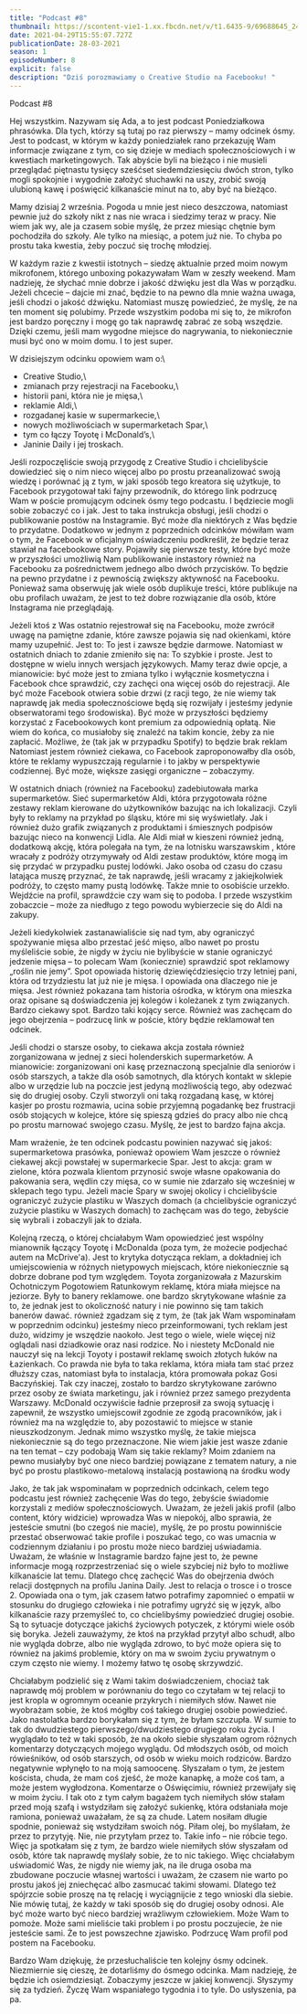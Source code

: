 ```yaml
---
title: "Podcast #8"
thumbnail: https://scontent-vie1-1.xx.fbcdn.net/v/t1.6435-9/69688645_2401831683408976_9053119219708723200_n.png?_nc_cat=110&ccb=1-3&_nc_sid=730e14&_nc_ohc=_ktyzHcWgvgAX8LMokt&_nc_ht=scontent-vie1-1.xx&oh=282a975998c2db1d0eb29fdec89139be&oe=60AF4916
date: 2021-04-29T15:55:07.727Z
publicationDate: 28-03-2021
season: 1
episodeNumber: 8
explicit: false
description: "Dziś porozmawiamy o Creative Studio na Facebooku! "
---
```

Podcast #8

Hej wszystkim. Nazywam się Ada, a to jest podcast Poniedziałkowa phrasówka. Dla tych, którzy są tutaj po raz pierwszy – mamy odcinek ósmy. Jest to podcast, w którym w każdy poniedziałek rano przekazuję Wam informacje związane z tym, co się dzieje w mediach społecznościowych i w kwestiach marketingowych. Tak abyście byli na bieżąco i nie musieli przeglądać piętnastu tysięcy sześćset siedemdziesięciu dwóch stron, tylko mogli spokojnie i wygodnie założyć słuchawki na uszy, zrobić swoją ulubioną kawę i poświęcić kilkanaście minut na to, aby być na bieżąco.

Mamy dzisiaj 2 września. Pogoda u mnie jest nieco deszczowa, natomiast pewnie już do szkoły nikt z nas nie wraca i siedzimy teraz w pracy. Nie wiem jak wy, ale ja czasem sobie myślę, że przez miesiąc chętnie bym pochodziła do szkoły. Ale tylko na miesiąc, a potem już nie. To chyba po prostu taka kwestia, żeby poczuć się trochę młodziej.

W każdym razie z kwestii istotnych – siedzę aktualnie przed moim nowym mikrofonem, którego unboxing pokazywałam Wam w zeszły weekend. Mam nadzieję, że słychać mnie dobrze i jakość dźwięku jest dla Was w porządku. Jeżeli chcecie – dajcie mi znać, będzie to na pewno dla mnie ważna uwaga, jeśli chodzi o jakość dźwięku. Natomiast muszę powiedzieć, że myślę, że na ten moment się polubimy. Przede wszystkim podoba mi się to, że mikrofon jest bardzo poręczny i mogę go tak naprawdę zabrać ze sobą wszędzie. Dzięki czemu, jeśli mam wygodne miejsce do nagrywania, to niekoniecznie musi być ono w moim domu. I to jest super.

W dzisiejszym odcinku opowiem wam o:\
- Creative Studio,\
- zmianach przy rejestracji na Facebooku,\
- historii pani, która nie je mięsa,\
- reklamie Aldi,\
- rozgadanej kasie w supermarkecie,\
- nowych możliwościach w supermarketach Spar,\
- tym co łączy Toyotę i McDonald’s,\
- Janinie Daily i jej troskach.

Jeśli rozpoczęliście swoją przygodę z Creative Studio i chcielibyście dowiedzieć się o nim nieco więcej albo po prostu przeanalizować swoją wiedzę i porównać ją z tym, w jaki sposób tego kreatora się użytkuje, to Facebook przygotował taki fajny przewodnik, do którego link podrzucę Wam w poście promującym odcinek ósmy tego podcastu. I będziecie mogli sobie zobaczyć co i jak. Jest to taka instrukcja obsługi, jeśli chodzi o publikowanie postów na Instagramie. Być może dla niektórych z Was będzie to przydatne. Dodatkowo w jednym z poprzednich odcinków mówiłam wam o tym, że Facebook w oficjalnym oświadczeniu podkreślił, że będzie teraz stawiał na facebookowe story. Pojawiły się pierwsze testy, które być może w przyszłości umożliwią Nam publikowanie instastory również na Facebooku za pośrednictwem jednego albo dwóch przycisków. To będzie na pewno przydatne i z pewnością zwiększy aktywność na Facebooku. Ponieważ sama obserwuję jak wiele osób duplikuje treści, które publikuje na obu profilach uważam, że jest to też dobre rozwiązanie dla osób, które Instagrama nie przeglądają.

Jeżeli ktoś z Was ostatnio rejestrował się na Facebooku, może zwrócił uwagę na pamiętne zdanie, które zawsze pojawia się nad okienkami, które mamy uzupełnić. Jest to: To jest i zawsze będzie darmowe. Natomiast w ostatnich dniach to zdanie zmieniło się na: To szybkie i proste. Jest to dostępne w wielu innych wersjach językowych. Mamy teraz dwie opcje, a mianowicie: być może jest to zmiana tylko i wyłącznie kosmetyczna i Facebook chce sprawdzić, czy zachęci ona więcej osób do rejestracji. Ale być może Facebook otwiera sobie drzwi (z racji tego, że nie wiemy tak naprawdę jak media społecznościowe będą się rozwijały i jesteśmy jedynie obserwatorami tego środowiska). Być może w przyszłości będziemy korzystać z Facebookowych kont premium za odpowiednią opłatą. Nie wiem do końca, co musiałoby się znaleźć na takim koncie, żeby za nie zapłacić. Możliwe, że (tak jak w przypadku Spotify) to będzie brak reklam Natomiast jestem również ciekawa, co Facebook zaproponowałby dla osób, które te reklamy wypuszczają regularnie i to jakby w perspektywie codziennej. Być może, większe zasięgi organiczne – zobaczymy.

W ostatnich dniach (również na Facebooku) zadebiutowała marka supermarketów. Sieć supermarketów Aldi, która przygotowała różne zestawy reklam kierowane do użytkowników bazując na ich lokalizacji. Czyli były to reklamy na przykład po śląsku, które mi się wyświetlały. Jak i również dużo grafik związanych z produktami i śmiesznych podpisów bazując nieco na konwencji Lidla. Ale Aldi miał w kieszeni również jedną, dodatkową akcję, która polegała na tym, że na lotnisku warszawskim , które wracały z podróży otrzymywały od Aldi zestaw produktów, które mogą im się przydać w przypadku pustej lodówki. Jako osoba od czasu do czasu latająca muszę przyznać, że tak naprawdę, jeśli wracamy z jakiejkolwiek podróży, to często mamy pustą lodówkę. Także mnie to osobiście urzekło. Wejdźcie na profil, sprawdźcie czy wam się to podoba. I przede wszystkim zobaczcie – może za niedługo z tego powodu wybierzecie się do Aldi na zakupy.

Jeżeli kiedykolwiek zastanawialiście się nad tym, aby ograniczyć spożywanie mięsa albo przestać jeść mięso, albo nawet po prostu myśleliście sobie, że nigdy w życiu nie bylibyście w stanie ograniczyć jedzenie mięsa – to polecam Wam (koniecznie) sprawdzić spot reklamowy „roślin nie jemy”. Spot opowiada historię dziewięćdziesięcio trzy letniej pani, która od trzydziestu lat już nie je mięsa. I opowiada ona dlaczego nie je mięsa. Jest również pokazana tam historia ośrodka, w którym ona mieszka oraz opisane są doświadczenia jej kolegów i koleżanek z tym związanych. Bardzo ciekawy spot. Bardzo taki kojący serce. Również was zachęcam do jego obejrzenia – podrzucę link w poście, który będzie reklamował ten odcinek.

Jeśli chodzi o starsze osoby, to ciekawa akcja została również zorganizowana w jednej z sieci holenderskich supermarketów. A mianowicie: zorganizowani oni kasę przeznaczoną specjalnie dla seniorów i osób starszych, a także dla osób samotnych, dla których kontakt w sklepie albo w urzędzie lub na poczcie jest jedyną możliwością tego, aby odezwać się do drugiej osoby. Czyli stworzyli oni taką rozgadaną kasę, w której kasjer po prostu rozmawia, ucina sobie przyjemną pogadankę bez frustracji osób stojących w kolejce, które się spieszą gdzieś do pracy albo nie chcą po prostu marnować swojego czasu. Myślę, że jest to bardzo fajna akcja.

Mam wrażenie, że ten odcinek podcastu powinien nazywać się jakoś: supermarketowa prasówka, ponieważ opowiem Wam jeszcze o również ciekawej akcji powstałej w supermarkecie Spar. Jest to akcja: gram w zielone, która pozwala klientom przynosić swoje własne opakowania do pakowania sera, wędlin czy mięsa, co w sumie nie zdarzało się wcześniej w sklepach tego typu. Jeżeli macie Spary w swojej okolicy i chcielibyście ograniczyć zużycie plastiku w Waszych domach (a chcielibyście ograniczyć zużycie plastiku w Waszych domach) to zachęcam was do tego, żebyście się wybrali i zobaczyli jak to działa.

Kolejną rzeczą, o której chciałabym Wam opowiedzieć jest wspólny mianownik łączący Toyotę i McDonalda (poza tym, że możecie podjechać autem na McDrive'a). Jest to krytyka dotycząca reklam, a dokładniej ich umiejscowienia w różnych nietypowych miejscach, które niekoniecznie są dobrze dobrane pod tym względem. Toyota zorganizowała z Mazurskim Ochotniczym Pogotowiem Ratunkowym reklamę, która miała miejsce na jeziorze. Były to banery reklamowe. one bardzo skrytykowane właśnie za to, że jednak jest to okoliczność natury i nie powinno się tam takich banerów dawać. również zgadzam się z tym, że (tak jak Wam wspominałam w poprzednim odcinku) jesteśmy nieco przeinformowani, tych reklam jest dużo, widzimy je wszędzie naokoło. Jest tego o wiele, wiele więcej niż oglądali nasi dziadkowie oraz nasi rodzice. No i niestety McDonald nie nauczył się na lekcji Toyoty i postawił reklamę swoich złotych łuków na Łazienkach. Co prawda nie była to taka reklama, która miała tam stać przez dłuższy czas, natomiast była to instalacja, która promowała pokaz Gosi Baczyńskiej. Tak czy inaczej, zostało to bardzo skrytykowane zarówno przez osoby ze świata marketingu, jak i również przez samego prezydenta Warszawy. McDonald oczywiście ładnie przeprosił za swoją sytuację i zapewnił, że wszystko umiejscowił zgodnie ze zgodą pracowników, jak i również ma na względzie to, aby pozostawić to miejsce w stanie nieuszkodzonym. Jednak mimo wszystko myślę, że takie miejsca niekoniecznie są do tego przeznaczone. Nie wiem jakie jest wasze zdanie na ten temat – czy podobają Wam się takie reklamy? Moim zdaniem na pewno musiałyby być one nieco bardziej powiązane z tematem natury, a nie być po prostu plastikowo-metalową instalacją postawioną na środku wody

Jako, że tak jak wspominałam w poprzednich odcinkach, celem tego podcastu jest również zachęcenie Was do tego, żebyście świadomie korzystali z mediów społecznościowych. Uważam, że jeżeli jakiś profil (albo content, który widzicie) wprowadza Was w niepokój, albo sprawia, że jesteście smutni (bo czegoś nie macie), myślę, że po prostu powinniście przestać obserwować takie profile i poszukać tego, co was umacnia w codziennym działaniu i po prostu może nieco bardziej uświadamia. Uważam, że właśnie w Instagramie bardzo fajne jest to, że pewne informacje mogą rozprzestrzeniać się o wiele szybciej niż było to możliwe kilkanaście lat temu. Dlatego chcę zachęcić Was do obejrzenia dwóch relacji dostępnych na profilu Janina Daily. Jest to relacja o trosce i o trosce 2. Opowiada ona o tym, jak czasem łatwo potrafimy zapomnieć o empatii w stosunku do drugiego człowieka i nie potrafimy ugryźć się w język, albo kilkanaście razy przemyśleć to, co chcielibyśmy powiedzieć drugiej osobie. Są to sytuacje dotyczące jakichś życiowych potyczek, z którymi wiele osób się boryka. Jeżeli zauważymy, że ktoś na przykład przytył albo schudł, albo nie wygląda dobrze, albo nie wygląda zdrowo, to być może opiera się to również na jakimś problemie, który on ma w swoim życiu prywatnym o czym często nie wiemy. I możemy łatwo tę osobę skrzywdzić.

Chciałabym podzielić się z Wami takim doświadczeniem, chociaż tak naprawdę mój problem w porównaniu do tego co czytałam w tej relacji to jest kropla w ogromnym oceanie przykrych i niemiłych słów. Nawet nie wyobrażam sobie, że ktoś mógłby coś takiego drugiej osobie powiedzieć. Jako nastolatka bardzo borykałam się z tym, że byłam szczupła. W sumie to tak do dwudziestego pierwszego/dwudziestego drugiego roku życia. I wyglądało to też w taki sposób, że na około siebie słyszałam ogrom różnych komentarzy dotyczących mojego wyglądu. Od młodszych osób, od moich rówieśników, od osób starszych, od osób w wieku moich rodziców. Bardzo negatywnie wpłynęło to na moją samoocenę. Słyszałam o tym, że jestem koścista, chuda, że mam coś zjeść, że może kanapkę, a może coś tam, a może jestem wygłodzona. Komentarze o Oświęcimiu, również przewijały się w moim życiu. I tak oto z tym całym bagażem tych niemiłych słów stałam przed moją szafą i wstydziłam się założyć sukienkę, która odsłaniała moje ramiona, ponieważ uważałam, że są za chude. Latem nosiłam długie spodnie, ponieważ się wstydziłam swoich nóg. Piłam olej, bo myślałam, że przez to przytyję. Nie, nie przytyłam przez to. Takie info – nie róbcie tego. Więc ja spotkałam się z tym, że bardzo wiele niemiłych słów słyszałam od osób, które tak naprawdę myślały sobie, że to nic takiego. Więc chciałabym uświadomić Was, że nigdy nie wiemy jak, na ile druga osoba ma zbudowane poczucie własnej wartości i uważam, że czasem nie warto po prostu jakoś jej zniechęcać albo zasmucać takimi słowami. Dlatego też spójrzcie sobie proszę na tę relację i wyciągnijcie z tego wnioski dla siebie. Nie mówię tutaj, że każdy w taki sposób się do drugiej osoby odnosi. Ale być może warto być nieco bardziej wrażliwym człowiekiem. Może Wam to pomoże. Może sami mieliście taki problem i po prostu poczujecie, że nie jesteście sami. Że to jest powszechne zjawisko. Podrzucę Wam profil pod postem na Facebooku.

Bardzo Wam dziękuję, że przesłuchaliście ten kolejny ósmy odcinek. Niezmiernie się cieszę, że dotarliśmy do ósmego odcinka. Mam nadzieję, że będzie ich osiemdziesiąt. Zobaczymy jeszcze w jakiej konwencji. Słyszymy się za tydzień. Życzę Wam wspaniałego tygodnia i to tyle. Do usłyszenia, pa pa.